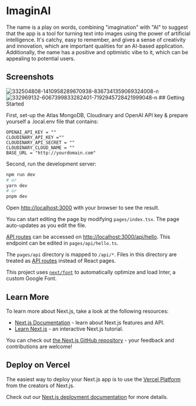 # ImaginAI
The name is a play on words, combining "imagination" with "AI" to suggest that the app is a tool for turning text into images using the power of artificial intelligence. It's catchy, easy to remember, and gives a sense of creativity and innovation, which are important qualities for an AI-based application. Additionally, the name has a positive and optimistic vibe to it, which can be appealing to potential users.
## Screenshots
<img src="https://i.ibb.co/0Dz1p8z/332504808-1410958289670938-8367341359069324008-n.png" alt="332504808-1410958289670938-8367341359069324008-n" border="0">
<img src="https://i.ibb.co/1T7b3Bh/332969132-6067399833282401-7192945728421999048-n.png" alt="332969132-6067399833282401-7192945728421999048-n" border="0">
## Getting Started

First, set-up the Atlas MongoDB, Cloudinary and OpenAI API key & prepare yourself a .local.env file that contains:
``` MONGODB_URL ="mongodb+srv://********:***********@******.lpzwmx2.mongodb.net/?retryWrites=true&w=majority"
OPENAI_API_KEY = ""
CLOUDINARY_API_KEY =""
CLOUDINARY_API_SECRET = ""
CLOUDINARY_CLOUD_NAME = ""
BASE_URL = "http://yourdomain.com" 
```

Second, run the development server:

```bash
npm run dev
# or
yarn dev
# or
pnpm dev
```

Open [http://localhost:3000](http://localhost:3000) with your browser to see the result.

You can start editing the page by modifying `pages/index.tsx`. The page auto-updates as you edit the file.

[API routes](https://nextjs.org/docs/api-routes/introduction) can be accessed on [http://localhost:3000/api/hello](http://localhost:3000/api/hello). This endpoint can be edited in `pages/api/hello.ts`.

The `pages/api` directory is mapped to `/api/*`. Files in this directory are treated as [API routes](https://nextjs.org/docs/api-routes/introduction) instead of React pages.

This project uses [`next/font`](https://nextjs.org/docs/basic-features/font-optimization) to automatically optimize and load Inter, a custom Google Font.

## Learn More

To learn more about Next.js, take a look at the following resources:

- [Next.js Documentation](https://nextjs.org/docs) - learn about Next.js features and API.
- [Learn Next.js](https://nextjs.org/learn) - an interactive Next.js tutorial.

You can check out [the Next.js GitHub repository](https://github.com/vercel/next.js/) - your feedback and contributions are welcome!

## Deploy on Vercel

The easiest way to deploy your Next.js app is to use the [Vercel Platform](https://vercel.com/new?utm_medium=default-template&filter=next.js&utm_source=create-next-app&utm_campaign=create-next-app-readme) from the creators of Next.js.

Check out our [Next.js deployment documentation](https://nextjs.org/docs/deployment) for more details.
